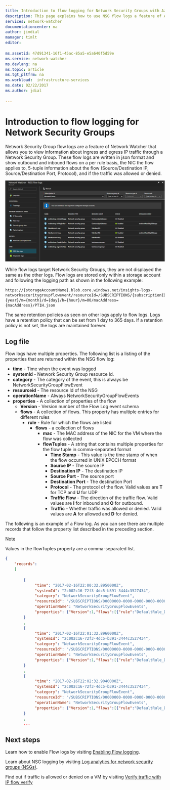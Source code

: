 ```yaml
---
title: Introduction to flow logging for Network Security Groups with Azure Network Watcher | Microsoft Docs
description: This page explains how to use NSG flow logs a feature of Azure Network Watcher
services: network-watcher
documentationcenter: na
author: jimdial
manager: timlt
editor: 

ms.assetid: 47d91341-16f1-45ac-85a5-e5a640f5d59e
ms.service: network-watcher
ms.devlang: na
ms.topic: article
ms.tgt_pltfrm: na
ms.workload:  infrastructure-services
ms.date: 02/22/2017
ms.author: jdial

---
```


# Introduction to flow logging for Network Security Groups

Network Security Group flow logs are a feature of Network Watcher that allows you to view information about ingress and egress IP traffic through a Network Security Group. These flow logs are written in json format and show outbound and inbound flows on a per rule basis, the NIC the flow applies to, 5-tuple information about the flow (Source/Destination IP, Source/Destination Port, Protocol), and if the traffic was allowed or denied.

![flow logs overview][1]

While flow logs target Network Security Groups, they are not displayed the same as the other logs. Flow logs are stored only within a storage account and following the logging path as shown in the following example:

```
https://{storageAccountName}.blob.core.windows.net/insights-logs-networksecuritygroupflowevent/resourceId=/SUBSCRIPTIONS/{subscriptionID}/RESOURCEGROUPS/{resourceGroupName}/PROVIDERS/MICROSOFT.NETWORK/NETWORKSECURITYGROUPS/{nsgName}/y={year}/m={month}/d={day}/h={hour}/m=00/macAddress={macAddress}/PT1H.json
```

The same retention policies as seen on other logs apply to flow logs. Logs have a retention policy that can be set from 1 day to 365 days. If a retention policy is not set, the logs are maintained forever.

## Log file

Flow logs have multiple properties. The following list is a listing of the properties that are returned within the NSG flow log:

* **time** - Time when the event was logged
* **systemId** - Network Security Group resource Id.
* **category** - The category of the event, this is always be NetworkSecurityGroupFlowEvent
* **resourceid** - The resource Id of the NSG
* **operationName** - Always NetworkSecurityGroupFlowEvents
* **properties** - A collection of properties of the flow
	* **Version** - Version number of the Flow Log event schema
	* **flows** - A collection of flows. This property has multiple entries for different rules
		* **rule** - Rule for which the flows are listed
			* **flows** - a collection of flows
				* **mac** - The MAC address of the NIC for the VM where the flow was collected
				* **flowTuples** - A string that contains multiple properties for the flow tuple in comma-separated format
					* **Time Stamp** - This value is the time stamp of when the flow occurred in UNIX EPOCH format
					* **Source IP** - The source IP
					* **Destination IP** - The destination IP
					* **Source Port** - The source port
					* **Destination Port** - The destination Port
					* **Protocol** - The protocol of the flow. Valid values are **T** for TCP and **U** for UDP
					* **Traffic Flow** - The direction of the traffic flow. Valid values are **I** for inbound and **O** for outbound.
					* **Traffic** - Whether traffic was allowed or denied. Valid values are **A** for allowed and **D** for denied.


The following is an example of a Flow log. As you can see there are multiple records that follow the property list described in the preceding section. 

> [!NOTE]
> Values in the flowTuples property are a comma-separated list.
 
```json
{
	"records": 
	[
		
		{
			 "time": "2017-02-16T22:00:32.8950000Z",
			 "systemId": "2c002c16-72f3-4dc5-b391-3444c3527434",
			 "category": "NetworkSecurityGroupFlowEvent",
			 "resourceId": "/SUBSCRIPTIONS/00000000-0000-0000-0000-000000000000/RESOURCEGROUPS/FABRIKAMRG/PROVIDERS/MICROSOFT.NETWORK/NETWORKSECURITYGROUPS/FABRIAKMVM1-NSG",
			 "operationName": "NetworkSecurityGroupFlowEvents",
			 "properties": {"Version":1,"flows":[{"rule":"DefaultRule_DenyAllInBound","flows":[{"mac":"000D3AF8801A","flowTuples":["1487282421,42.119.146.95,10.1.0.4,51529,5358,T,I,D"]}]},{"rule":"UserRule_default-allow-rdp","flows":[{"mac":"000D3AF8801A","flowTuples":["1487282370,163.28.66.17,10.1.0.4,61771,3389,T,I,A","1487282393,5.39.218.34,10.1.0.4,58596,3389,T,I,A","1487282393,91.224.160.154,10.1.0.4,61540,3389,T,I,A","1487282423,13.76.89.229,10.1.0.4,53163,3389,T,I,A"]}]}]}
		}
		,
		{
			 "time": "2017-02-16T22:01:32.8960000Z",
			 "systemId": "2c002c16-72f3-4dc5-b391-3444c3527434",
			 "category": "NetworkSecurityGroupFlowEvent",
			 "resourceId": "/SUBSCRIPTIONS/00000000-0000-0000-0000-000000000000/RESOURCEGROUPS/FABRIKAMRG/PROVIDERS/MICROSOFT.NETWORK/NETWORKSECURITYGROUPS/FABRIAKMVM1-NSG",
			 "operationName": "NetworkSecurityGroupFlowEvents",
			 "properties": {"Version":1,"flows":[{"rule":"DefaultRule_DenyAllInBound","flows":[{"mac":"000D3AF8801A","flowTuples":["1487282481,195.78.210.194,10.1.0.4,53,1732,U,I,D"]}]},{"rule":"UserRule_default-allow-rdp","flows":[{"mac":"000D3AF8801A","flowTuples":["1487282435,61.129.251.68,10.1.0.4,57776,3389,T,I,A","1487282454,84.25.174.170,10.1.0.4,59085,3389,T,I,A","1487282477,77.68.9.50,10.1.0.4,65078,3389,T,I,A"]}]}]}
		}
		,
		{
			 "time": "2017-02-16T22:02:32.9040000Z",
			 "systemId": "2c002c16-72f3-4dc5-b391-3444c3527434",
			 "category": "NetworkSecurityGroupFlowEvent",
			 "resourceId": "/SUBSCRIPTIONS/00000000-0000-0000-0000-000000000000/RESOURCEGROUPS/FABRIKAMRG/PROVIDERS/MICROSOFT.NETWORK/NETWORKSECURITYGROUPS/FABRIAKMVM1-NSG",
			 "operationName": "NetworkSecurityGroupFlowEvents",
			 "properties": {"Version":1,"flows":[{"rule":"DefaultRule_DenyAllInBound","flows":[{"mac":"000D3AF8801A","flowTuples":["1487282492,175.182.69.29,10.1.0.4,28918,5358,T,I,D","1487282505,71.6.216.55,10.1.0.4,8080,8080,T,I,D"]}]},{"rule":"UserRule_default-allow-rdp","flows":[{"mac":"000D3AF8801A","flowTuples":["1487282512,91.224.160.154,10.1.0.4,59046,3389,T,I,A"]}]}]}
		}
		,
		...
```

## Next steps

Learn how to enable Flow logs by visiting [Enabling Flow logging](network-watcher-nsg-flow-logging-portal.md).

Learn about NSG logging by visiting [Log analytics for network security groups (NSGs)](../virtual-network/virtual-network-nsg-manage-log.md).

Find out if traffic is allowed or denied on a VM by visiting [Verify traffic with IP flow verify](diagnose-vm-network-traffic-filtering-problem.md)

<!-- Image references -->
[1]: ./media/network-watcher-nsg-flow-logging-overview/figure1.png

